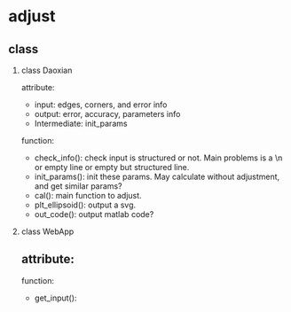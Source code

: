 # adjust

## class

1. class Daoxian

    attribute:
    - input: edges, corners, and error info
    - output: error, accuracy, parameters info
    - Intermediate: init_params
    
    function:
    - check_info(): check input is structured or not. Main problems is a \n or empty line or empty but structured line.
    - init_params(): init these params. May calculate without adjustment, and get similar params?
    - cal(): main function to adjust.
    - plt_ellipsoid(): output a svg.
    - out_code(): output matlab code?
    
2. class WebApp

    attribute:
    - 
    
    function:
    - get_input():
    
    